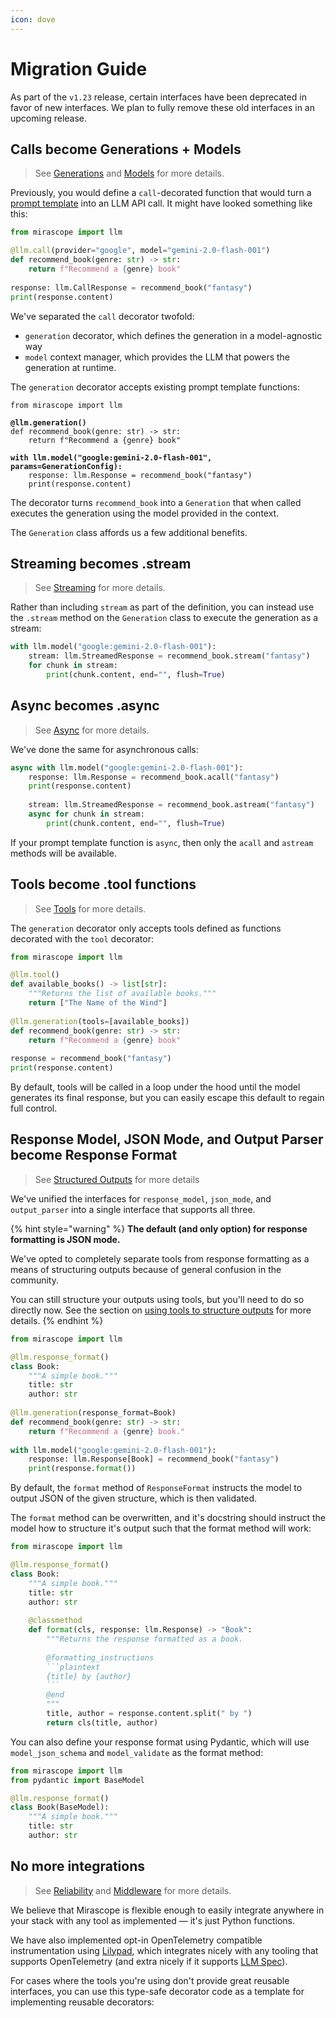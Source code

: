 ```yaml
---
icon: dove
---
```


# Migration Guide

As part of the `v1.23` release, certain interfaces have been deprecated in favor of new interfaces. We plan to fully remove these old interfaces in an upcoming release.

## Calls become Generations + Models

> See [Generations](generations.md) and [Models](models.md) for more details.

Previously, you would define a `call`-decorated function that would turn a [prompt template](prompts.md) into an LLM API call. It might have looked something like this:

```python
from mirascope import llm

@llm.call(provider="google", model="gemini-2.0-flash-001")
def recommend_book(genre: str) -> str:
    return f"Recommend a {genre} book"
    
response: llm.CallResponse = recommend_book("fantasy")
print(response.content)
```

We've separated the `call` decorator twofold:

* `generation` decorator, which defines the generation in a model-agnostic way
* `model` context manager, which provides the LLM that powers the generation at runtime.

The `generation` decorator accepts existing prompt template functions:

<pre class="language-python"><code class="lang-python">from mirascope import llm

<strong>@llm.generation()
</strong>def recommend_book(genre: str) -> str:
    return f"Recommend a {genre} book"
    
<strong>with llm.model("google:gemini-2.0-flash-001", params=GenerationConfig):
</strong>    response: llm.Response = recommend_book("fantasy")
    print(response.content)
</code></pre>

The decorator turns `recommend_book` into a `Generation` that when called executes the generation using the model provided in the context.

The `Generation` class affords us a few additional benefits.

## Streaming becomes .stream

> See [Streaming](generations.md#streaming) for more details.

Rather than including `stream` as part of the definition, you can instead use the `.stream` method on the `Generation` class to execute the generation as a stream:

```python
with llm.model("google:gemini-2.0-flash-001"):
    stream: llm.StreamedResponse = recommend_book.stream("fantasy")
    for chunk in stream:
        print(chunk.content, end="", flush=True)
```

## Async becomes .async

> See [Async](generations.md#async) for more details.

We've done the same for asynchronous calls:

```python
async with llm.model("google:gemini-2.0-flash-001"):
    response: llm.Response = recommend_book.acall("fantasy")
    print(response.content)
    
    stream: llm.StreamedResponse = recommend_book.astream("fantasy")
    async for chunk in stream:
        print(chunk.content, end="", flush=True)
```

If your prompt template function is `async`, then only the `acall` and `astream` methods will be available.

## Tools become .tool functions

> See [Tools](tools.md) for more details.

The `generation` decorator only accepts tools defined as functions decorated with the `tool` decorator:

```python
from mirascope import llm

@llm.tool()
def available_books() -> list[str]:
    """Returns the list of available books."""
    return ["The Name of the Wind"]
    
@llm.generation(tools=[available_books])
def recommend_book(genre: str) -> str:
    return f"Recommend a {genre} book"
    
response = recommend_book("fantasy")
print(response.content)
```

By default, tools will be called in a loop under the hood until the model generates its final response, but you can easily escape this default to regain full control.

## Response Model, JSON Mode, and Output Parser become Response Format

> See [Structured Outputs](structured-outputs.md) for more details

We've unified the interfaces for `response_model`, `json_mode`, and `output_parser` into a single interface that supports all three.

{% hint style="warning" %}
**The default (and only option) for response formatting is JSON mode.**

We've opted to completely separate tools from response formatting as a means of structuring outputs because of general confusion in the community.

You can still structure your outputs using tools, but you'll need to do so directly now. See the section on [using tools to structure outputs](structured-outputs.md#using-tools-to-structure-outputs) for more details.
{% endhint %}

```python
from mirascope import llm

@llm.response_format()
class Book:
    """A simple book."""
    title: str
    author: str
    
@llm.generation(response_format=Book)
def recommend_book(genre: str) -> str:
    return f"Recommend a {genre} book."
    
with llm.model("google:gemini-2.0-flash-001"):
    response: llm.Response[Book] = recommend_book("fantasy")
    print(response.format())
```

By default, the `format` method of `ResponseFormat` instructs the model to output JSON of the given structure, which is then validated.

The `format` method can be overwritten, and it's docstring should instruct the model how to structure it's output such that the format method will work:

````python
from mirascope import llm

@llm.response_format()
class Book:
    """A simple book."""
    title: str
    author: str
    
    @classmethod
    def format(cls, response: llm.Response) -> "Book":
        """Returns the response formatted as a book.
        
        @formatting_instructions
        ```plaintext
        {title} by {author}
        ```
        @end
        """
        title, author = response.content.split(" by ")
        return cls(title, author)
````

You can also define your response format using Pydantic, which will use `model_json_schema` and `model_validate` as the format method:

```python
from mirascope import llm
from pydantic import BaseModel

@llm.response_format()
class Book(BaseModel):
    """A simple book."""
    title: str
    author: str
```

## No more integrations

> See [Reliability](advanced/reliability.md) and [Middleware](advanced/middleware.md) for more details.

We believe that Mirascope is flexible enough to easily integrate anywhere in your stack with any tool as implemented — it's just Python functions.

We have also implemented opt-in OpenTelemetry compatible instrumentation using [Lilypad](https://app.gitbook.com/o/ezvv8NDXZ8o1gG96RwYr/s/pGMXFubFyptiiuRdVj0d/), which integrates nicely with any tooling that supports OpenTelemetry (and extra nicely if it supports [LLM Spec](https://app.gitbook.com/o/ezvv8NDXZ8o1gG96RwYr/s/ZkL2bVbbm5iaOPXwkqmS/)).

For cases where the tools you're using don't provide great reusable interfaces, you can use this type-safe decorator code as a template for implementing reusable decorators:

```python
```
